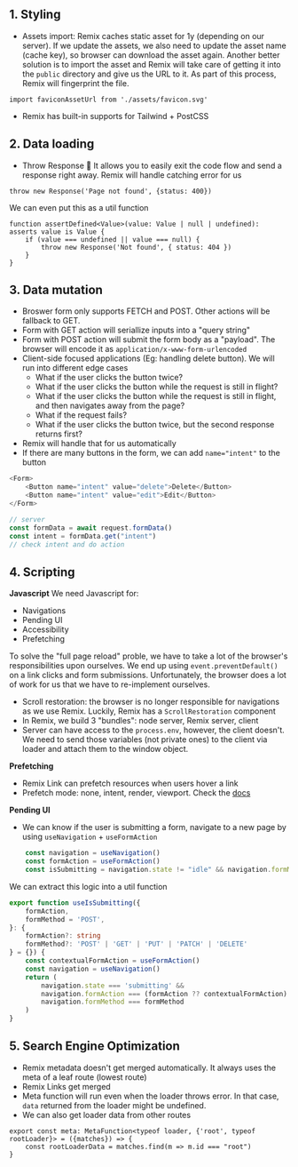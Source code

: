 ## 1. Styling
- Assets import: Remix caches static asset for 1y (depending on our server). If we update the assets, we also need to update the asset name (cache key), so browser can download the asset again. Another better solution is to import the asset and Remix will take care of getting it into the `public` directory and give us the URL to it. As part of this process, Remix will fingerprint the file. 
```
import faviconAssetUrl from './assets/favicon.svg'
```
- Remix has built-in supports for Tailwind + PostCSS
## 2. Data loading
- Throw Response 🤯 It allows you to easily exit the code flow and send a response right away. Remix will handle catching error for us
```
throw new Response('Page not found', {status: 400})
```
We can even put this as a util function
```
function assertDefined<Value>(value: Value | null | undefined): asserts value is Value {
    if (value === undefined || value === null) {
		throw new Response('Not found', { status: 404 })
	}
}
```
## 3. Data mutation
- Broswer form only supports FETCH and POST. Other actions will be fallback to GET.
- Form with GET action will seriallize inputs into a "query string"
- Form with POST action will submit the form body as a "payload". The browser will encode it as `application/x-www-form-urlencoded`
- Client-side focused applications (Eg: handling delete button). We will run into different edge cases
	- What if the user clicks the button twice?
	- What if the user clicks the button while the request is still in flight?
	- What if the user clicks the button while the request is still in flight, and then navigates away from the page?
	- What if the request fails?
	- What if the user clicks the button twice, but the second response returns first?
- Remix will handle that for us automatically
- If there are many buttons in the form, we can add `name="intent"` to the button
```js
<Form>
	<Button name="intent" value="delete">Delete</Button>
	<Button name="intent" value="edit">Edit</Button>
</Form>

// server
const formData = await request.formData()
const intent = formData.get("intent")
// check intent and do action
```

## 4. Scripting
**Javascript**
We need Javascript for: 
- Navigations
- Pending UI
- Accessibility
- Prefetching

To solve the "full page reload" proble, we have to take a lot of the browser's responsibilities upon ourselves. We end up using `event.preventDefault()` on a link clicks and form submissions. Unfortunately, the browser does a lot of work for us that we have to re-implement ourselves. 

- Scroll restoration: the browser is no longer responsible for navigations as we use Remix. Luckily, Remix has a `ScrollRestoration` component
- In Remix, we build 3 "bundles": node server, Remix server, client
- Server can have access to the `process.env`, however, the client doesn't. We need to send those variables (not private ones) to the client via loader and attach them to the window object.

**Prefetching** 
- Remix Link can prefetch resources when users hover a link 
- Prefetch mode: none, intent, render, viewport. Check the [docs](https://remix.run/docs/en/main/components/link#prefetch)

**Pending UI**
- We can know if the user is submitting a form, navigate to a new page by using `useNavigation` + `useFormAction`

```ts
	const navigation = useNavigation()
	const formAction = useFormAction()
	const isSubmitting = navigation.state != "idle" && navigation.formMethod === "POST" && navigation.formAction === formAction
```

We can extract this logic into a util function

```ts
export function useIsSubmitting({
	formAction,
	formMethod = 'POST',
}: {
	formAction?: string
	formMethod?: 'POST' | 'GET' | 'PUT' | 'PATCH' | 'DELETE'
} = {}) {
	const contextualFormAction = useFormAction()
	const navigation = useNavigation()
	return (
		navigation.state === 'submitting' &&
		navigation.formAction === (formAction ?? contextualFormAction) &&
		navigation.formMethod === formMethod
	)
}
```

## 5. Search Engine Optimization
- Remix metadata doesn't get merged automatically. It always uses the meta of a leaf route (lowest route)
- Remix Links get merged
- Meta function will run even when the loader throws error. In that case, `data` returned from the loader might be undefined.
- We can also get loader data from other routes
```
export const meta: MetaFunction<typeof loader, {'root', typeof rootLoader}> = ({matches}) => {
	const rootLoaderData = matches.find(m => m.id === "root")
}
```